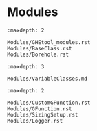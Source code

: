 # Modules

```{toctree}
:maxdepth: 2

Modules/GHEtool_modules.rst
Modules/BaseClass.rst
Modules/Borehole.rst
```

```{toctree}
:maxdepth: 3

Modules/VariableClasses.md
```

```{toctree}
:maxdepth: 2

Modules/CustomGFunction.rst
Modules/GFunction.rst
Modules/SizingSetup.rst
Modules/Logger.rst
```